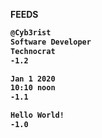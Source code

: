 <b>FEEDS<b>

```markdown
@Cyb3rist
Software Developer
Technocrat
-1.2
```

```markdown
Jan 1 2020
10:10 noon
-1.1
```

```markdown
Hello World!
-1.0
```
